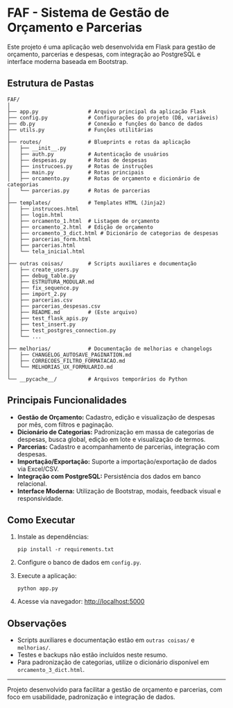 # FAF - Sistema de Gestão de Orçamento e Parcerias

Este projeto é uma aplicação web desenvolvida em Flask para gestão de orçamento, parcerias e despesas, com integração ao PostgreSQL e interface moderna baseada em Bootstrap.

## Estrutura de Pastas

```
FAF/
│
├── app.py                # Arquivo principal da aplicação Flask
├── config.py             # Configurações do projeto (DB, variáveis)
├── db.py                 # Conexão e funções do banco de dados
├── utils.py              # Funções utilitárias
│
├── routes/               # Blueprints e rotas da aplicação
│   ├── __init__.py
│   ├── auth.py           # Autenticação de usuários
│   ├── despesas.py       # Rotas de despesas
│   ├── instrucoes.py     # Rotas de instruções
│   ├── main.py           # Rotas principais
│   ├── orcamento.py      # Rotas de orçamento e dicionário de categorias
│   └── parcerias.py      # Rotas de parcerias
│
├── templates/            # Templates HTML (Jinja2)
│   ├── instrucoes.html
│   ├── login.html
│   ├── orcamento_1.html  # Listagem de orçamento
│   ├── orcamento_2.html  # Edição de orçamento
│   ├── orcamento_3_dict.html # Dicionário de categorias de despesas
│   ├── parcerias_form.html
│   ├── parcerias.html
│   └── tela_inicial.html
│
├── outras coisas/        # Scripts auxiliares e documentação
│   ├── create_users.py
│   ├── debug_table.py
│   ├── ESTRUTURA_MODULAR.md
│   ├── fix_sequence.py
│   ├── import_2.py
│   ├── parcerias.csv
│   ├── parcerias_despesas.csv
│   ├── README.md         # (Este arquivo)
│   ├── test_flask_apis.py
│   ├── test_insert.py
│   ├── test_postgres_connection.py
│   └── ...
│
├── melhorias/            # Documentação de melhorias e changelogs
│   ├── CHANGELOG_AUTOSAVE_PAGINATION.md
│   ├── CORRECOES_FILTRO_FORMATACAO.md
│   └── MELHORIAS_UX_FORMULARIO.md
│
└── __pycache__/          # Arquivos temporários do Python
```

## Principais Funcionalidades

- **Gestão de Orçamento:** Cadastro, edição e visualização de despesas por mês, com filtros e paginação.
- **Dicionário de Categorias:** Padronização em massa de categorias de despesas, busca global, edição em lote e visualização de termos.
- **Parcerias:** Cadastro e acompanhamento de parcerias, integração com despesas.
- **Importação/Exportação:** Suporte a importação/exportação de dados via Excel/CSV.
- **Integração com PostgreSQL:** Persistência dos dados em banco relacional.
- **Interface Moderna:** Utilização de Bootstrap, modais, feedback visual e responsividade.

## Como Executar

1. Instale as dependências:
   ```
   pip install -r requirements.txt
   ```

2. Configure o banco de dados em `config.py`.

3. Execute a aplicação:
   ```
   python app.py
   ```

4. Acesse via navegador: [http://localhost:5000](http://localhost:5000)

## Observações

- Scripts auxiliares e documentação estão em `outras coisas/` e `melhorias/`.
- Testes e backups não estão incluídos neste resumo.
- Para padronização de categorias, utilize o dicionário disponível em `orcamento_3_dict.html`.

---

Projeto desenvolvido para facilitar a gestão de orçamento e parcerias, com foco em usabilidade, padronização e integração de dados.
